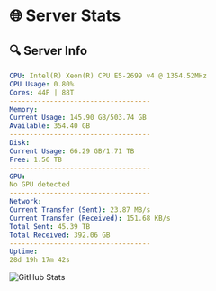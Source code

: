 # 🌐 Server Stats
## 🔍 Server Info
```yaml
CPU: Intel(R) Xeon(R) CPU E5-2699 v4 @ 1354.52MHz
CPU Usage: 0.80%
Cores: 44P | 88T
-----------------------------------
Memory:
Current Usage: 145.90 GB/503.74 GB
Available: 354.40 GB
-----------------------------------
Disk:
Current Usage: 66.29 GB/1.71 TB
Free: 1.56 TB
-----------------------------------
GPU:
No GPU detected
-----------------------------------
Network:
Current Transfer (Sent): 23.87 MB/s
Current Transfer (Received): 151.68 KB/s
Total Sent: 45.39 TB
Total Received: 392.06 GB
-----------------------------------
Uptime:
28d 19h 17m 42s
```
![GitHub Stats](https://img.shields.io/badge/Updated-2025-04-05_16:40:31-blue)
